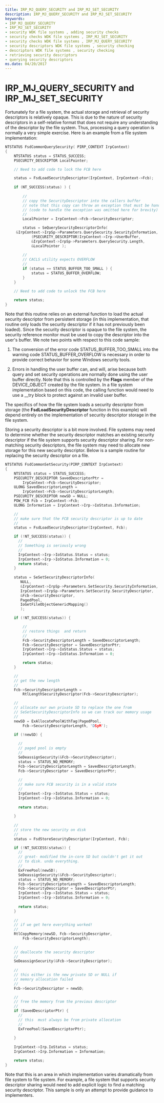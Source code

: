 ```yaml
---
title: IRP_MJ_QUERY_SECURITY and IRP_MJ_SET_SECURITY
description: IRP_MJ_QUERY_SECURITY and IRP_MJ_SET_SECURITY
keywords:
- IRP_MJ_QUERY_SECURITY
- IRP_MJ_SET_SECURITY
- security WDK file systems , adding security checks
- security checks WDK file systems , IRP_MJ_SET_SECURITY
- security checks WDK file systems , IRP_MJ_QUERY_SECURITY
- security descriptors WDK file systems , security checking
- descriptors WDK file systems , security checking
- retrieving security descriptors
- querying security descriptors
ms.date: 04/20/2017
---
```


# IRP\_MJ\_QUERY\_SECURITY and IRP\_MJ\_SET\_SECURITY


Fortunately for a file system, the actual storage and retrieval of security descriptors is relatively opaque. This is due to the nature of security descriptors in a self-relative format that does not require any understanding of the descriptor by the file system. Thus, processing a query operation is normally a very simple exercise. Here is an example from a file system implementation:

```cpp
NTSTATUS FsdCommonQuerySecurity( PIRP_CONTEXT IrpContext)
{
    NTSTATUS status = STATUS_SUCCESS;
    PSECURITY_DESCRIPTOR LocalPointer;

    // Need to add code to lock the FCB here

    status = FsdLoadSecurityDescriptor(IrpContext, IrpContext->Fcb);
 
    if (NT_SUCCESS(status) ) {
 
        //
        // copy the SecurityDescriptor into the callers buffer
        // note that this copy can throw an exception that must be handled
        // (code to handle the exception was omitted here for brevity)
        //
        LocalPointer = IrpContext->Fcb->SecurityDescriptor;

        status = SeQuerySecurityDescriptorInfo(
     &IrpContext->IrpSp->Parameters.QuerySecurity.SecurityInformation,
            (PSECURITY_DESCRIPTOR)IrpContext->Irp->UserBuffer,
            &IrpContext->IrpSp->Parameters.QuerySecurity.Length,
            &LocalPointer );
 
        //
        // CACLS utility expects OVERFLOW
        //
        if (status == STATUS_BUFFER_TOO_SMALL ) {
            status = STATUS_BUFFER_OVERFLOW;
        }
    }
 
    // Need to add code to unlock the FCB here

    return status;
}
```

Note that this routine relies on an external function to load the actual security descriptor from persistent storage (in this implementation, that routine only loads the security descriptor if it has not previously been loaded). Since the security descriptor is opaque to the file system, the security reference monitor must be used to copy the descriptor into the user's buffer. We note two points with respect to this code sample:

1.  The conversion of the error code STATUS\_BUFFER\_TOO\_SMALL into the warning code STATUS\_BUFFER\_OVERFLOW is necessary in order to provide correct behavior for some Windows security tools.

2.  Errors in handling the user buffer can, and will, arise because both query and set security operations are normally done using the user buffer directly. Note that this is controlled by the **Flags** member of the DEVICE\_OBJECT created by the file system. In a file system implementation based on this code, the calling function would need to use a \_\_try block to protect against an invalid user buffer.

The specifics of how the file system loads a security descriptor from storage (the **FsdLoadSecurityDescriptor** function in this example) will depend entirely on the implementation of security descriptor storage in the file system.

Storing a security descriptor is a bit more involved. File systems may need to determine whether the security descriptor matches an existing security descriptor if the file system supports security descriptor sharing. For non-matching security descriptors, the file system may need to allocate new storage for this new security descriptor. Below is a sample routine for replacing the security descriptor on a file.

```cpp
NTSTATUS FsdCommonSetSecurity(PIRP_CONTEXT IrpContext)
{
    NTSTATUS status = STATUS_SUCCESS;
    PSECURITY_DESCRIPTOR SavedDescriptorPtr = 
        IrpContext->Fcb->SecurityDescriptor;
    ULONG SavedDescriptorLength = 
        IrpContext->Fcb->SecurityDescriptorLength;
    PSECURITY_DESCRIPTOR newSD = NULL;
    POW_FCB Fcb = IrpContext->Fcb;
    ULONG Information = IrpContext->Irp->IoStatus.Information;

    //
    // make sure that the FCB security descriptor is up to date
    //
    status = FsdLoadSecurityDescriptor(IrpContext, Fcb);

    if (!NT_SUCCESS(status)) {
      //
      // Something is seriously wrong 
      //
      IrpContext->Irp->IoStatus.Status = status;
      IrpContext->Irp->IoStatus.Information = 0;
      return status;
    }        
 
    status = SeSetSecurityDescriptorInfo(
       NULL,
       &IrpContext->IrpSp->Parameters.SetSecurity.SecurityInformation,
       IrpContext->IrpSp->Parameters.SetSecurity.SecurityDescriptor,
       &Fcb->SecurityDescriptor,
       PagedPool,
       IoGetFileObjectGenericMapping()
       );

    if (!NT_SUCCESS(status)) {

        //
        // restore things  and return
        //
        Fcb->SecurityDescriptorLength = SavedDescriptorLength;
        Fcb->SecurityDescriptor = SavedDescriptorPtr;
        IrpContext->Irp->IoStatus.Status = status;
        IrpContext->Irp->IoStatus.Information = 0;

        return status;
    }

    //
    // get the new length
    //
    Fcb->SecurityDescriptorLength = 
        RtlLengthSecurityDescriptor(Fcb->SecurityDescriptor);

    //
    // allocate our own private SD to replace the one from
    // SeSetSecurityDescriptorInfo so we can track our memory usage
    //
    newSD = ExAllocatePoolWithTag(PagedPool, 
        Fcb->SecurityDescriptorLength, 'DSyM');

    if (!newSD) {
 
      //
      // paged pool is empty
      //
      SeDeassignSecurity(&Fcb->SecurityDescriptor);
      status = STATUS_NO_MEMORY;
      Fcb->SecurityDescriptorLength = SavedDescriptorLength;
      Fcb->SecurityDescriptor = SavedDescriptorPtr;
 
      //
      // make sure FCB security is in a valid state
      //
      IrpContext->Irp->IoStatus.Status = status;
      IrpContext->Irp->IoStatus.Information = 0;
 
      return status;
 
    } 
 
    //
    // store the new security on disk
    //
    status = FsdStoreSecurityDescriptor(IrpContext, Fcb);

    if (!NT_SUCCESS(status)) {
      //
      // great- modified the in-core SD but couldn't get it out
      // to disk. undo everything. 
      //
      ExFreePool(newSD);
      SeDeassignSecurity(&Fcb->SecurityDescriptor);
      status = STATUS_NO_MEMORY;
      Fcb->SecurityDescriptorLength = SavedDescriptorLength;
      Fcb->SecurityDescriptor = SavedDescriptorPtr;
      IrpContext->Irp->IoStatus.Status = status;
      IrpContext->Irp->IoStatus.Information = 0;
 
      return status;
    }
 
    //
    // if we get here everything worked! 
    //
    RtlCopyMemory(newSD, Fcb->SecurityDescriptor, 
        Fcb->SecurityDescriptorLength);
 
    //
    // deallocate the security descriptor
    //
    SeDeassignSecurity(&Fcb->SecurityDescriptor);
 
    //
    // this either is the new private SD or NULL if 
    // memory allocation failed
    //
    Fcb->SecurityDescriptor = newSD;

    //
    // free the memory from the previous descriptor
    //
    if (SavedDescriptorPtr) {
      //
      // this  must always be from private allocation
      //
      ExFreePool(SavedDescriptorPtr);
 
    }        
 
    IrpContext->Irp.IoStatus = status;
    IrpContext->Irp.Information = Information;

    return status;
}
```

Note that this is an area in which implementation varies dramatically from file system to file system. For example, a file system that supports security descriptor sharing would need to add explicit logic to find a matching security descriptor. This sample is only an attempt to provide guidance to implementers.

 

 




